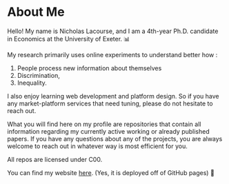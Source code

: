 # About Me

Hello! My name is Nicholas Lacourse, and I am a 4th-year Ph.D. candidate in Economics at the University of Exeter. 📊

My research primarily uses online experiments to understand better how :

1. People process new information about themselves
2. Discrimination, 
3. Inequality.

I also enjoy learning web development and platform design. So if you have any market-platform services that need tuning, please do not hesitate to reach out.

What you will find here on my profile are repositories that contain all information regarding my currently active working or already published papers. If you have any questions about any of the projects, you are always welcome to reach out in whatever way is most efficient for you. 

All repos are licensed under C00.

You can find my website [here](https://nicholas-lacourse93.github.io/). (Yes, it is deployed off of GitHub pages) 🤙
